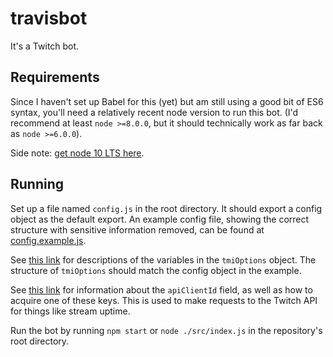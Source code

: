 # travisbot

It's a Twitch bot.

## Requirements

Since I haven't set up Babel for this (yet) but am still using a good bit of ES6 syntax,
you'll need a relatively recent node version to run this bot. (I'd recommend at least
`node >=8.0.0`, but it should technically work as far back as `node >=6.0.0`).

Side note: [get node 10 LTS here](https://nodejs.org/en/download/).

## Running

Set up a file named `config.js` in the root directory. It should export a config object as the default export.
An example config file, showing the correct structure with sensitive information removed, can be found at [config.example.js](./config.example.js).

See [this link](https://dev.twitch.tv/docs/irc/) for descriptions of the variables in the `tmiOptions` object.
The structure of `tmiOptions` should match the config object in the example.

See [this link](https://dev.twitch.tv/docs/api/) for information about the `apiClientId` field,
as well as how to acquire one of these keys.
This is used to make requests to the Twitch API for things like stream uptime.

Run the bot by running `npm start` or `node ./src/index.js` in the repository's root directory.
